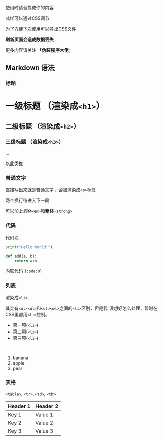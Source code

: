 使用时请替换成你的内容

式样可以通过CSS调节

为了方便下次使用可以导出CSS文件

**刷新页面会造成数据丢失**

更多内容请关注 **「伪装程序大佬」**


## Markdown 语法

### 标题


# 一级标题 （渲染成`<h1>`）
## 二级标题 （渲染成`<h2>`）
### 三级标题 （渲染成`<h3>`）

...

以此类推



### 普通文字
直接写出来就是普通文字，会被渲染成`<p>`标签

两个换行符进入下一段

可以加上*斜体*`<em>`和**粗体**`<strong>`

### 代码

代码块

```python
print("Hello World!")

def add(a, b):
    return a+b
```

内联代码 `{code:0}`

### 列表

渲染成`<li>`

其实有`<ul><ul>`和`<ol><ol>`之间的`<li>`区别，但是我
没想好怎么处理，暂时在CSS里都用`<li>`控制。


- 第一项(`<li>`)
- 第二项(`<li>`)
- 第三项(`<li>`)

<br>

1. banana
2. apple
2. pear

### 表格
`<table>`, `<tr>`, `<td>`, `<th>` 

| Header 1 | Header 2 |
| --- | --- |
| Key 1 | Value 1 |
| Key 2 | Value 2 |
| Key 3 | Value 3 |


